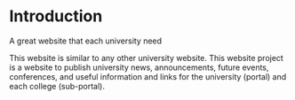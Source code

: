 # Introduction

A great website that each university need

This website is similar to any other university website. This website project is a website to publish university news, announcements, future events, conferences, and useful information and links for the university (portal) and each college (sub-portal).
